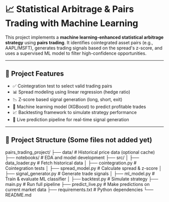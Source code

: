 # 📈 Statistical Arbitrage & Pairs Trading with Machine Learning

This project implements a **machine learning-enhanced statistical arbitrage strategy** using **pairs trading**. It identifies cointegrated asset pairs (e.g., AAPL/MSFT), generates trading signals based on the spread's z-score, and uses a supervised ML model to filter high-confidence opportunities.

---

## 🚀 Project Features

- ✅ Cointegration test to select valid trading pairs
- 📊 Spread modeling using linear regression (hedge ratio)
- 📉 Z-score based signal generation (long, short, exit)
- 🤖 Machine learning model (XGBoost) to predict profitable trades
- 📈 Backtesting framework to simulate strategy performance
- 🔮 Live prediction pipeline for real-time signal generation

---

## 📂 Project Structure (Some files not added yet)

pairs_trading_project/
├── data/ # Historical price data (optional cache)
├── notebooks/ # EDA and model development
├── src/
│ ├── data_loader.py # Fetch historical data
│ ├── cointegration.py # Cointegration tests
│ ├── spread_model.py # Calculate spread & z-score
│ ├── signal_generator.py # Generate trade signals
│ ├── ml_model.py # Train & evaluate ML classifier
│ ├── backtest.py # Simulate strategy
├── main.py # Run full pipeline
├── predict_live.py # Make predictions on current market data
├── requirements.txt # Python dependencies
└── README.md
